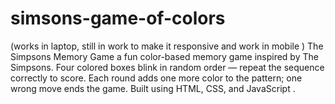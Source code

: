 # simsons-game-of-colors
(works  in laptop, still in work to make it responsive and work in mobile )
 The Simpsons Memory Game a fun color-based memory game inspired by The Simpsons. Four colored boxes blink in random order — repeat the sequence correctly to score. Each round adds one more color to the pattern; one wrong move ends the game. Built using HTML, CSS, and JavaScript . 
